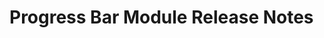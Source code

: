 <!-- Release notes authoring guidelines: http://keepachangelog.com/ -->

# Progress Bar Module Release Notes

<!-- ## [Unreleased] -->
